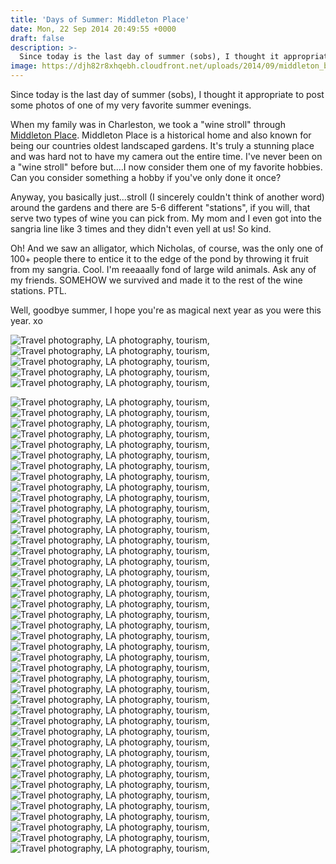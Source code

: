 ```yaml
---
title: 'Days of Summer: Middleton Place'
date: Mon, 22 Sep 2014 20:49:55 +0000
draft: false
description: >-
  Since today is the last day of summer (sobs), I thought it appropriate to post some photos of one of my very favorite summer evenings.
image: https://djh82r8xhqebh.cloudfront.net/uploads/2014/09/middleton_blog-14.jpg
---
```


Since today is the last day of summer (sobs), I thought it appropriate to post some photos of one of my very favorite summer evenings.

When my family was in Charleston, we took a "wine stroll" through [Middleton Place](https://www.middletonplace.org/ "Middleton Place"). Middleton Place is a historical home and also known for being our countries oldest landscaped gardens. It's truly a stunning place and was hard not to have my camera out the entire time. I've never been on a "wine stroll" before but....I now consider them one of my favorite hobbies. Can you consider something a hobby if you've only done it once?

Anyway, you basically just...stroll (I sincerely couldn't think of another word) around the gardens and there are 5-6 different "stations", if you will, that serve two types of wine you can pick from. My mom and I even got into the sangria line like 3 times and they didn't even yell at us! So kind.

Oh! And we saw an alligator, which Nicholas, of course, was the only one of 100+ people there to entice it to the edge of the pond by throwing it fruit from my sangria. Cool. I'm reeaaally fond of large wild animals. Ask any of my friends. SOMEHOW we survived and made it to the rest of the wine stations. PTL.

Well, goodbye summer, I hope you're as magical next year as you were this year. xo

![Travel photography, LA photography, tourism,](https://djh82r8xhqebh.cloudfront.net/uploads/2014/09/middleton_blog-14.jpg) ![Travel photography, LA photography, tourism,](https://djh82r8xhqebh.cloudfront.net/uploads/2014/09/middleton_blog-22.jpg) ![Travel photography, LA photography, tourism,](https://djh82r8xhqebh.cloudfront.net/uploads/2014/09/middleton_blog-11.jpg) ![Travel photography, LA photography, tourism,](https://djh82r8xhqebh.cloudfront.net/uploads/2014/09/middleton_blog-17.jpg) ![Travel photography, LA photography, tourism,](https://djh82r8xhqebh.cloudfront.net/uploads/2014/09/middleton_blog-16.jpg) <div class="flex-ns mhn2-ns mb3"> <div class="ph2-ns w-50-ns">![Travel photography, LA photography, tourism,](https://djh82r8xhqebh.cloudfront.net/uploads/2014/09/middleton_blog-19.jpg)</div> <div class="ph2-ns w-50-ns">![Travel photography, LA photography, tourism,](https://djh82r8xhqebh.cloudfront.net/uploads/2014/09/middleton_blog-18.jpg)</div> </div> ![Travel photography, LA photography, tourism,](https://djh82r8xhqebh.cloudfront.net/uploads/2014/09/middleton_blog-23.jpg) ![Travel photography, LA photography, tourism,](https://djh82r8xhqebh.cloudfront.net/uploads/2014/09/middleton_blog-21.jpg) ![Travel photography, LA photography, tourism,](https://djh82r8xhqebh.cloudfront.net/uploads/2014/09/middleton_blog-20.jpg) ![Travel photography, LA photography, tourism,](https://djh82r8xhqebh.cloudfront.net/uploads/2014/09/middleton_blog-1.jpg) ![Travel photography, LA photography, tourism,](https://djh82r8xhqebh.cloudfront.net/uploads/2014/09/middleton_blog-13.jpg) ![Travel photography, LA photography, tourism,](https://djh82r8xhqebh.cloudfront.net/uploads/2014/09/middleton_blog-3.jpg) ![Travel photography, LA photography, tourism,](https://djh82r8xhqebh.cloudfront.net/uploads/2014/09/middleton_blog-12.jpg) ![Travel photography, LA photography, tourism,](https://djh82r8xhqebh.cloudfront.net/uploads/2014/09/middleton_blog-2.jpg) <div class="flex-ns mhn2-ns mb3"> <div class="ph2-ns w-50-ns">![Travel photography, LA photography, tourism,](https://djh82r8xhqebh.cloudfront.net/uploads/2014/09/middleton_blog-9.jpg)</div> <div class="ph2-ns w-50-ns">![Travel photography, LA photography, tourism,](https://djh82r8xhqebh.cloudfront.net/uploads/2014/09/middleton_blog-6.jpg)</div> </div> ![Travel photography, LA photography, tourism,](https://djh82r8xhqebh.cloudfront.net/uploads/2014/09/middleton_blog-4.jpg) ![Travel photography, LA photography, tourism,](https://djh82r8xhqebh.cloudfront.net/uploads/2014/09/middleton_blog-7.jpg) ![Travel photography, LA photography, tourism,](https://djh82r8xhqebh.cloudfront.net/uploads/2014/09/middleton_blog-5.jpg) <div class="flex-ns mhn2-ns mb3"> <div class="ph2-ns w-50-ns">![Travel photography, LA photography, tourism,](https://djh82r8xhqebh.cloudfront.net/uploads/2014/09/middleton_blog-8.jpg)</div> <div class="ph2-ns w-50-ns">![Travel photography, LA photography, tourism,](https://djh82r8xhqebh.cloudfront.net/uploads/2014/09/middleton_blog-25.jpg)</div> </div> ![Travel photography, LA photography, tourism,](https://djh82r8xhqebh.cloudfront.net/uploads/2014/09/middleton_blog-24.jpg) ![Travel photography, LA photography, tourism,](https://djh82r8xhqebh.cloudfront.net/uploads/2014/09/middleton_blog-15.jpg) <div class="flex-ns mhn2-ns mb3"> <div class="ph2-ns w-50-ns">![Travel photography, LA photography, tourism,](https://djh82r8xhqebh.cloudfront.net/uploads/2014/09/middleton_blog-52.jpg)</div> <div class="ph2-ns w-50-ns">![Travel photography, LA photography, tourism,](https://djh82r8xhqebh.cloudfront.net/uploads/2014/09/middleton_blog-26.jpg)</div> </div> ![Travel photography, LA photography, tourism,](https://djh82r8xhqebh.cloudfront.net/uploads/2014/09/middleton_blog-27.jpg) ![Travel photography, LA photography, tourism,](https://djh82r8xhqebh.cloudfront.net/uploads/2014/09/middleton_blog-29.jpg) ![Travel photography, LA photography, tourism,](https://djh82r8xhqebh.cloudfront.net/uploads/2014/09/middleton_blog-30.jpg) ![Travel photography, LA photography, tourism,](https://djh82r8xhqebh.cloudfront.net/uploads/2014/09/middleton_blog-32.jpg) ![Travel photography, LA photography, tourism,](https://djh82r8xhqebh.cloudfront.net/uploads/2014/09/middleton_blog-33.jpg) <div class="flex-ns mhn2-ns mb3"> <div class="ph2-ns w-50-ns">![Travel photography, LA photography, tourism,](https://djh82r8xhqebh.cloudfront.net/uploads/2014/09/middleton_blog-40.jpg)</div> <div class="ph2-ns w-50-ns">![Travel photography, LA photography, tourism,](https://djh82r8xhqebh.cloudfront.net/uploads/2014/09/middleton_blog-34.jpg)</div> </div> ![Travel photography, LA photography, tourism,](https://djh82r8xhqebh.cloudfront.net/uploads/2014/09/middleton_blog-39.jpg) ![Travel photography, LA photography, tourism,](https://djh82r8xhqebh.cloudfront.net/uploads/2014/09/middleton_blog-37.jpg) ![Travel photography, LA photography, tourism,](https://djh82r8xhqebh.cloudfront.net/uploads/2014/09/middleton_blog-36.jpg) ![Travel photography, LA photography, tourism,](https://djh82r8xhqebh.cloudfront.net/uploads/2014/09/middleton_blog-38.jpg) ![Travel photography, LA photography, tourism,](https://djh82r8xhqebh.cloudfront.net/uploads/2014/09/middleton_blog-42.jpg) ![Travel photography, LA photography, tourism,](https://djh82r8xhqebh.cloudfront.net/uploads/2014/09/middleton_blog-43.jpg) ![Travel photography, LA photography, tourism,](https://djh82r8xhqebh.cloudfront.net/uploads/2014/09/middleton_blog-45.jpg) ![Travel photography, LA photography, tourism,](https://djh82r8xhqebh.cloudfront.net/uploads/2014/09/middleton_blog-44.jpg) ![Travel photography, LA photography, tourism,](https://djh82r8xhqebh.cloudfront.net/uploads/2014/09/middleton_blog-41.jpg) ![Travel photography, LA photography, tourism,](https://djh82r8xhqebh.cloudfront.net/uploads/2014/09/middleton_blog-47.jpg) ![Travel photography, LA photography, tourism,](https://djh82r8xhqebh.cloudfront.net/uploads/2014/09/middleton_blog-48.jpg) ![Travel photography, LA photography, tourism,](https://djh82r8xhqebh.cloudfront.net/uploads/2014/09/middleton_blog-50.jpg) ![Travel photography, LA photography, tourism,](https://djh82r8xhqebh.cloudfront.net/uploads/2014/09/middleton_blog-51.jpg) <div class="flex-ns mhn2-ns mb3"> <div class="ph2-ns w-50-ns">![Travel photography, LA photography, tourism,](https://djh82r8xhqebh.cloudfront.net/uploads/2014/09/middleton_blog-49.jpg)</div> <div class="ph2-ns w-50-ns">![Travel photography, LA photography, tourism,](https://djh82r8xhqebh.cloudfront.net/uploads/2014/09/middleton_blog-28.jpg)</div> </div>